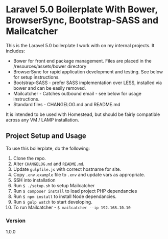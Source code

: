 # Laravel 5.0 Boilerplate With Bower, BrowserSync, Bootstrap-SASS and Mailcatcher

This is the Laravel 5.0 boilerplate I work with on my internal projects. It includes:

  - Bower for front end package management. Files are placed in the /resources/assets/bower directory
  - BrowserSync for rapid application development and testing. See below for setup instructions.
  - Bootstrap-SASS - prefer SASS implementation over LESS, installed via bower and can be easily removed.
  - Mailcatcher - Catches outbound email - see below for usage instructions.
  - Standard files - CHANGELOG.md and README.md
  
It is intended to be used with Homestead, but should be fairly compatible across any VM / LAMP installation.

## Project Setup and Usage

To use this boilerplate, do the following: 

1. Clone the repo.
2. Alter `CHANGELOG.md` and `README.md`.
3. Update `gulpfile.js` with correct hostname for site.
4. Copy `.env.example` file to `.env` and update vars as appropriate.
5. SSH into installation
6. Run `$ ./setup.sh` to setup Mailcatcher
7. Run `$ composer install` to load project PHP dependancies
8. Run `$ npm install` to install Node dependancies.
9. Run `$ gulp watch` to start developing.
10. To run Mailcatcher - `$ mailcatcher --ip 192.168.10.10`

### Version
1.0.0
